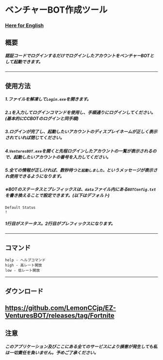 # ベンチャーBOT作成ツール
### [Here for English](https://github.com/LemonCCjp/EZ-VenturesBOT-English-/tree/main)

## 概要
##### 認証コードでログインするだけでログインしたアカウントをベンチャーBOTとして起動できます。
-----------------------------------------------
## 使用方法
##### 1.ファイルを解凍して`Login.exe`を開きます。
##### 2.`1`を入力してログインコマンドを使用し、手順通りにログインしてください。(基本的にCCBOTのログインと同手順)
##### 3.ログインが完了し、起動したいアカウントのディスプレイネームが正しく表示されていれば閉じてください。
##### 4.`VenturesBOT.exe`を開くと先程ログインしたアカウントの一覧が表示されるので、起動したいアカウントの番号を入力してください。
##### 5.全ての情報が正しければ、数秒待つと`起動しました。`というメッセージが表示され使用できるようになります。

##### ※BOTのステータスとプレフィックスは、`data`ファイル内にある`BOTConfig.txt`を書き換えることで設定できます。(以下はデフォルト)
```txt
Default Status
!
```
##### 1行目がステータス。2行目がプレフィックスになります。
-----------------------------------------------
## コマンド
```
help - ヘルプコマンド
high - 高レート開放
low - 低レート開放
```
-----------------------------------------------
## ダウンロード
https://github.com/LemonCCjp/EZ-VenturesBOT/releases/tag/Fortnite
-----------------------------------------------
## 注意
##### このアプリケーション及びここにある全てのサービスにより損害が発生しても私は一切責任を負いません。予めご了承ください。
